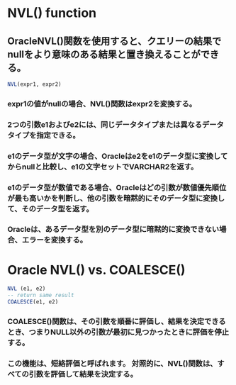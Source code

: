 # NVL() function
## OracleNVL()関数を使用すると、クエリーの結果でnullをより意味のある結果と置き換えることができる。
```SQL
NVL(expr1, expr2)
```
### expr1の値がnullの場合、NVL()関数はexpr2を変換する。
### 2つの引数e1およびe2には、同じデータタイプまたは異なるデータタイプを指定できる。
### e1のデータ型が文字の場合、Oracleはe2をe1のデータ型に変換してからnullと比較し、e1の文字セットでVARCHAR2を返す。
### e1のデータ型が数値である場合、Oracleはどの引数が数値優先順位が最も高いかを判断し、他の引数を暗黙的にそのデータ型に変換して、そのデータ型を返す。
### Oracleは、あるデータ型を別のデータ型に暗黙的に変換できない場合、エラーを変換する。
# Oracle NVL() vs. COALESCE()
```SQL
NVL (e1, e2)
-- return same result
COALESCE(e1, e2)
```
### COALESCE()関数は、その引数を順番に評価し、結果を決定できるとき、つまりNULL以外の引数が最初に見つかったときに評価を停止する。 
### この機能は、短絡評価と呼ばれます。 対照的に、NVL()関数は、すべての引数を評価して結果を決定する。